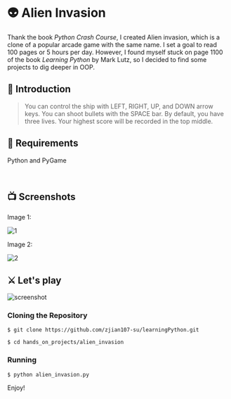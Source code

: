 # 👽 Alien Invasion
Thank the book *Python Crash Course*, I created Alien invasion, which is a clone of a popular arcade game with the same name.
I set a goal to read 100 pages or 5 hours per day. However, I found myself stuck on page 1100 of the book *Learning Python* by Mark Lutz, so I decided to find some projects to dig deeper in OOP. 

## 🚀 Introduction
> You can control the ship with LEFT, RIGHT, UP, and DOWN arrow keys. You can shoot bullets with the SPACE bar. By default, you have three lives. 
> Your highest score will be recorded in the top middle.


## 🔧 Requirements
Python and PyGame

<br>

## 📺 Screenshots

Image 1: 

![1](https://user-images.githubusercontent.com/35544956/131427675-111961d9-9ac6-4a3c-8a65-b5a4dd6a4760.jpg)

Image 2:

![2](https://user-images.githubusercontent.com/35544956/131427691-b1fa3e82-142f-4437-abc7-18bff4014314.jpg)

## ⚔ Let's play
![screenshot](https://user-images.githubusercontent.com/35544956/106092765-f8f89d80-60fc-11eb-8f41-85afcb9817aa.png)

### Cloning the Repository

```
$ git clone https://github.com/zjian107-su/learningPython.git

$ cd hands_on_projects/alien_invasion

```

### Running 

```
$ python alien_invasion.py  
``` 

Enjoy!
